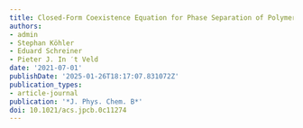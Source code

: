 ```yaml
---
title: Closed-Form Coexistence Equation for Phase Separation of Polymeric Mixtures in Dissipative Particle Dynamics
authors:
- admin
- Stephan Köhler
- Eduard Schreiner
- Pieter J. In ′t Veld
date: '2021-07-01'
publishDate: '2025-01-26T18:17:07.831072Z'
publication_types:
- article-journal
publication: '*J. Phys. Chem. B*'
doi: 10.1021/acs.jpcb.0c11274
---
```

